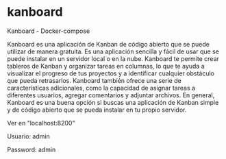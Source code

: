 # kanboard
Kanboard - Docker-compose

Kanboard es una aplicación de Kanban de código abierto que se puede utilizar de manera gratuita. Es una aplicación sencilla y fácil de usar que se puede instalar en un servidor local o en la nube. Kanboard te permite crear tableros de Kanban y organizar tareas en columnas, lo que te ayuda a visualizar el progreso de tus proyectos y a identificar cualquier obstáculo que pueda retrasarlos. Kanboard también ofrece una serie de características adicionales, como la capacidad de asignar tareas a diferentes usuarios, agregar comentarios y adjuntar archivos. En general, Kanboard es una buena opción si buscas una aplicación de Kanban simple y de código abierto que se pueda instalar en tu propio servidor.

Ver en "localhost:8200"

Usuario: admin

Password: admin
